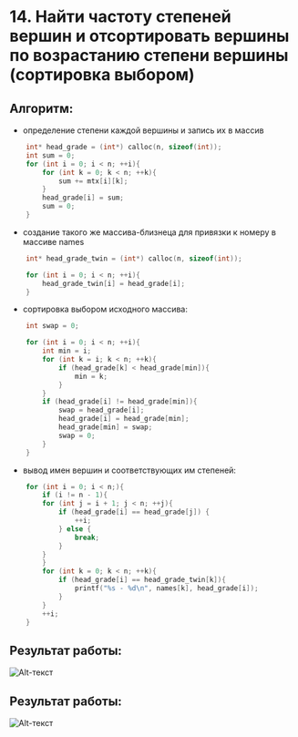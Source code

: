 # 14.	Найти частоту степеней вершин и отсортировать вершины по возрастанию степени вершины (сортировка выбором)

## Алгоритм:

- определение степени каждой вершины и запись их в массив

``` C
	int* head_grade = (int*) calloc(n, sizeof(int));
	int sum = 0;
	for (int i = 0; i < n; ++i){
		for (int k = 0; k < n; ++k){
			sum += mtx[i][k];
		}
		head_grade[i] = sum;
		sum = 0;
	}
```

- создание такого же массива-близнеца для привязки к номеру в массиве names 

```C
	int* head_grade_twin = (int*) calloc(n, sizeof(int));

	for (int i = 0; i < n; ++i){
		head_grade_twin[i] = head_grade[i];
	}
```

- сортировка выбором исходного массива:

```C
	int swap = 0;

	for (int i = 0; i < n; ++i){
		int min = i;
		for (int k = i; k < n; ++k){
			if (head_grade[k] < head_grade[min]){
				min = k;
			}
		}
		if (head_grade[i] != head_grade[min]){
			swap = head_grade[i];
			head_grade[i] = head_grade[min];
			head_grade[min] = swap;
			swap = 0;
		}
	}
``` 

- вывод имен вершин и соответствующих им степеней:

``` C
	for (int i = 0; i < n;){
		if (i != n - 1){
		for (int j = i + 1; j < n; ++j){
			if (head_grade[i] == head_grade[j]) {
				++i;
			} else {
				break;
			}
		}
		}
		for (int k = 0; k < n; ++k){
			if (head_grade[i] == head_grade_twin[k]){
				printf("%s - %d\n", names[k], head_grade[i]);
			}
		}
		++i;
	}
```

## Результат работы: 

![Alt-текст](https://github.com/igorkorobenko/FLITA_4dz/blob/main/terminal.png "териминал ДЗ4")

## Результат работы:

![Alt-текст](https://github.com/igorkorobenko/FLITA_4dz/blob/main/test.png "териминал ДЗ")